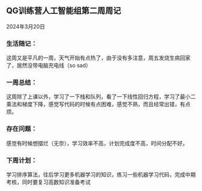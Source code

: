 ## QG训练营人工智能组第二周周记

2024年3月20日

### 生活随记：

这周又是平凡的一周，天气开始有点热了，由于没有多注意，周五发烧生病回家了，居然没带电脑充电线（so sad）



### 一周总结：

这周除了上课以外，学习了一下栈和队列，看了一下线性回归方程，学习了最小二乘法和梯度下降，感觉写代码的时候有点困难，感觉不熟，而且经常出错，有点烦。



### 存在问题：

感觉有时候想摆烂（无奈），学习效率不高，计划完成度不高，时间分配不好。



### 下周计划：

学习排序算法，往后学习更多机器学习的知识，练习一些机器学习代码，完成中期考核，同时要复习高数知识准备考试



### 





